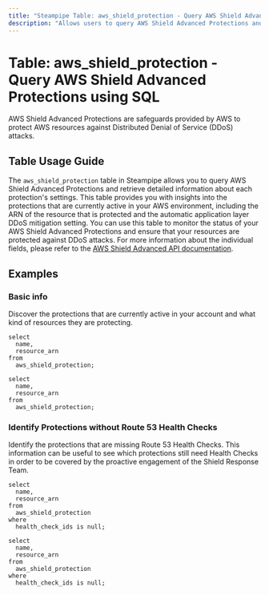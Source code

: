 ```yaml
---
title: "Steampipe Table: aws_shield_protection - Query AWS Shield Advanced Protections using SQL"
description: "Allows users to query AWS Shield Advanced Protections and retrieve detailed information about each protection's settings."
---
```


# Table: aws_shield_protection - Query AWS Shield Advanced Protections using SQL

AWS Shield Advanced Protections are safeguards provided by AWS to protect AWS resources against Distributed Denial of Service (DDoS) attacks.

## Table Usage Guide

The `aws_shield_protection` table in Steampipe allows you to query AWS Shield Advanced Protections and retrieve detailed information about each protection's settings. This table provides you with insights into the protections that are currently active in your AWS environment, including the ARN of the resource that is protected and the automatic application layer DDoS mitigation setting. You can use this table to monitor the status of your AWS Shield Advanced Protections and ensure that your resources are protected against DDoS attacks. For more information about the individual fields, please refer to the [AWS Shield Advanced API documentation](https://docs.aws.amazon.com/waf/latest/DDOSAPIReference/API_DescribeProtection.html#API_DescribeProtection_ResponseSyntax).

## Examples

### Basic info

Discover the protections that are currently active in your account and what kind of resources they are protecting.

```sql+postgres
select
  name,
  resource_arn
from
  aws_shield_protection;
```

```sql+sqlite
select
  name,
  resource_arn
from
  aws_shield_protection;
```

### Identify Protections without Route 53 Health Checks

Identify the protections that are missing Route 53 Health Checks. This information can be useful to see which protections still need Health Checks in order to be covered by the proactive engagement of the Shield Response Team.

```sql+postgres
select
  name,
  resource_arn
from
  aws_shield_protection
where
  health_check_ids is null;
```

```sql+sqlite
select
  name,
  resource_arn
from
  aws_shield_protection
where
  health_check_ids is null;
```
